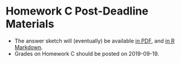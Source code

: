 # Homework C Post-Deadline Materials

- The answer sketch will (eventually) be available [in PDF](https://github.com/THOMASELOVE/2019-431/blob/master/HOMEWORK/C/sketch_C.pdf), and [in R Markdown](https://github.com/THOMASELOVE/2019-431/blob/master/HOMEWORK/C/sketch_C.Rmd).
- Grades on Homework C should be posted on 2019-09-19.

